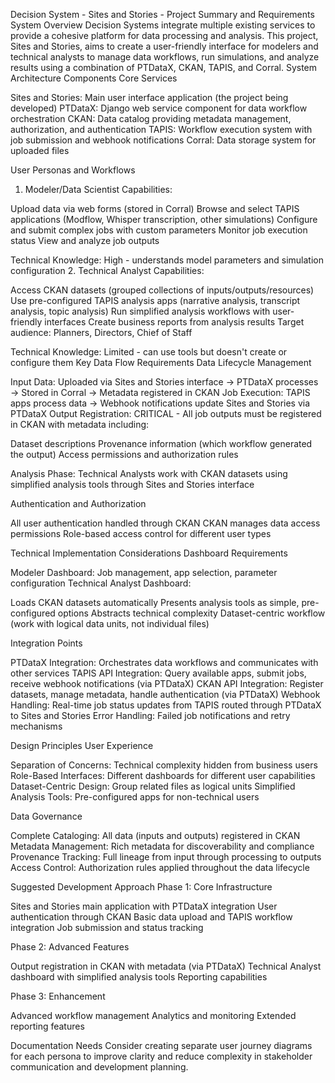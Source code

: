 Decision System - Sites and Stories - Project Summary and Requirements
System Overview
Decision Systems integrate multiple existing services to provide a cohesive platform for data processing and analysis. This project, Sites and Stories, aims to create a user-friendly interface for modelers and technical analysts to manage data workflows, run simulations, and analyze results using a combination of PTDataX, CKAN, TAPIS, and Corral.
System Architecture Components
Core Services

Sites and Stories: Main user interface application (the project being developed)
PTDataX: Django web service component for data workflow orchestration
CKAN: Data catalog providing metadata management, authorization, and authentication
TAPIS: Workflow execution system with job submission and webhook notifications
Corral: Data storage system for uploaded files

User Personas and Workflows

1. Modeler/Data Scientist
   Capabilities:

Upload data via web forms (stored in Corral)
Browse and select TAPIS applications (Modflow, Whisper transcription, other simulations)
Configure and submit complex jobs with custom parameters
Monitor job execution status
View and analyze job outputs

Technical Knowledge: High - understands model parameters and simulation configuration 2. Technical Analyst
Capabilities:

Access CKAN datasets (grouped collections of inputs/outputs/resources)
Use pre-configured TAPIS analysis apps (narrative analysis, transcript analysis, topic analysis)
Run simplified analysis workflows with user-friendly interfaces
Create business reports from analysis results
Target audience: Planners, Directors, Chief of Staff

Technical Knowledge: Limited - can use tools but doesn't create or configure them
Key Data Flow Requirements
Data Lifecycle Management

Input Data: Uploaded via Sites and Stories interface → PTDataX processes → Stored in Corral → Metadata registered in CKAN
Job Execution: TAPIS apps process data → Webhook notifications update Sites and Stories via PTDataX
Output Registration: CRITICAL - All job outputs must be registered in CKAN with metadata including:

Dataset descriptions
Provenance information (which workflow generated the output)
Access permissions and authorization rules

Analysis Phase: Technical Analysts work with CKAN datasets using simplified analysis tools through Sites and Stories interface

Authentication and Authorization

All user authentication handled through CKAN
CKAN manages data access permissions
Role-based access control for different user types

Technical Implementation Considerations
Dashboard Requirements

Modeler Dashboard: Job management, app selection, parameter configuration
Technical Analyst Dashboard:

Loads CKAN datasets automatically
Presents analysis tools as simple, pre-configured options
Abstracts technical complexity
Dataset-centric workflow (work with logical data units, not individual files)

Integration Points

PTDataX Integration: Orchestrates data workflows and communicates with other services
TAPIS API Integration: Query available apps, submit jobs, receive webhook notifications (via PTDataX)
CKAN API Integration: Register datasets, manage metadata, handle authentication (via PTDataX)
Webhook Handling: Real-time job status updates from TAPIS routed through PTDataX to Sites and Stories
Error Handling: Failed job notifications and retry mechanisms

Design Principles
User Experience

Separation of Concerns: Technical complexity hidden from business users
Role-Based Interfaces: Different dashboards for different user capabilities
Dataset-Centric Design: Group related files as logical units
Simplified Analysis Tools: Pre-configured apps for non-technical users

Data Governance

Complete Cataloging: All data (inputs and outputs) registered in CKAN
Metadata Management: Rich metadata for discoverability and compliance
Provenance Tracking: Full lineage from input through processing to outputs
Access Control: Authorization rules applied throughout the data lifecycle

Suggested Development Approach
Phase 1: Core Infrastructure

Sites and Stories main application with PTDataX integration
User authentication through CKAN
Basic data upload and TAPIS workflow integration
Job submission and status tracking

Phase 2: Advanced Features

Output registration in CKAN with metadata (via PTDataX)
Technical Analyst dashboard with simplified analysis tools
Reporting capabilities

Phase 3: Enhancement

Advanced workflow management
Analytics and monitoring
Extended reporting features

Documentation Needs
Consider creating separate user journey diagrams for each persona to improve clarity and reduce complexity in stakeholder communication and development planning.
